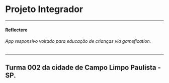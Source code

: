 # Projeto Integrador
---
#### Reflectere
###### App responsivo voltado para educação de crianças via gamefication.
---
Turma 002 da cidade de Campo Limpo Paulista - SP.
---
